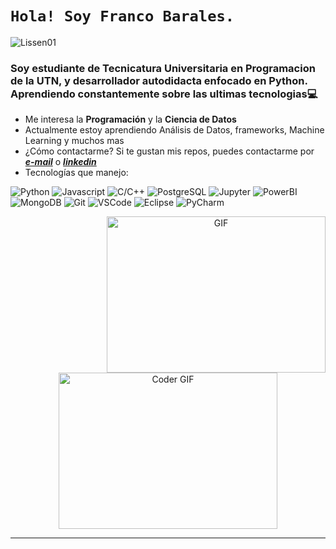# ```Hola! Soy Franco Barales.```


<p align="left"> <img src="https://komarev.com/ghpvc/?username=FrancoBarales" 
alt="Lissen01" /> </p>



<h3 align="left">Soy estudiante de Tecnicatura Universitaria en Programacion de la UTN, y desarrollador autodidacta enfocado en Python. Aprendiendo constantemente sobre las ultimas tecnologias💻</h3>

*  Me interesa la **Programación** y la **Ciencia de Datos**
*  Actualmente estoy aprendiendo Análisis de Datos, frameworks, Machine Learning y muchos mas
*  ¿Cómo contactarme? Si te gustan mis repos, puedes contactarme por _**[e-mail](mailto:francobaralesillia@gmail.com)**_ o _**[linkedin](https://www.linkedin.com/in/franco-barales/)**_
*  Tecnologías que manejo:
    
 <p>
  <img alt="Python" src="https://img.shields.io/badge/-Python-0085E1?logo=python&logoColor=white&style=flat"/>
  <img alt="Javascript" src="https://img.shields.io/badge/-JavaScript-FDE700?logo=javascript&logoColor=black&style=flat"/>
  <img alt="C/C++" src="https://img.shields.io/badge/-C/C++-0049A7?logo=c&logoColor=white&style=flat"/>
  <img alt="PostgreSQL" src="https://img.shields.io/badge/-PostgreSQL-0070FF?logo=postgresql&logoColor=white&style=flat"/>
  <img alt="Jupyter" src="https://img.shields.io/badge/-Jupyter-FFAA30?logo=jupyter&logoColor=black&style=flat"/>
  <img alt="PowerBI" src="https://img.shields.io/badge/-PowerBI-FED503?logo=powerbi&logoColor=black&style=flat"/>
  <img alt="MongoDB" src="https://img.shields.io/badge/-MongoDB-09BF00?logo=mongodb&logoColor=white&style=flat"/>
  <img alt="Git" src="https://img.shields.io/badge/-Git-FF5335?logo=git&logoColor=white&style=flat"/>
  <img alt="VSCode" src="https://img.shields.io/badge/-VScode-0D1117?logo=visual-studio-code&logoColor=23A7F2&style=plastic"/>
  <img alt="Eclipse" src="https://img.shields.io/badge/-Eclipse-35008D?logo=eclipse&logoColor=white&style=flat"/>
  <img alt="PyCharm" src="https://img.shields.io/badge/-PyCharm-C2FF35?logo=pycharm&logoColor=black&style=flat"/>
</p>
     <div align="center">
       <img align="right" alt="GIF" src="https://developers.giphy.com/branch/master/static/api-c99e353f761d318322c853c03ebcf21b.gif" width="350" height="250" />
       <img align="center" src="https://media.giphy.com/media/SWoSkN6DxTszqIKEqv/giphy.gif" alt="Coder GIF" width="350" height="250">
    </div>
   
   ----
 
   
 <!---   
https://github.com/FrancoBarales es un repositorio ✨ especial ✨ porque su `README.md` (este archivo) aparece en su perfil de GitHub.
Puede hacer clic en el enlace Vista previa para ver los cambios.
--->
